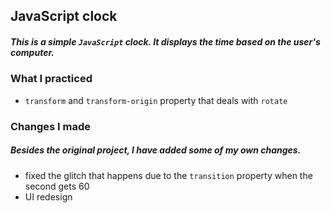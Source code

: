 ## JavaScript clock

##### This is a simple `JavaScript` clock. It displays the time based on the user's computer.

### What I practiced

- `transform` and `transform-origin` property that deals with `rotate`

### Changes I made

##### Besides the original project, I have added some of my own changes.

- fixed the glitch that happens due to the `transition` property when the second gets 60
- UI redesign
